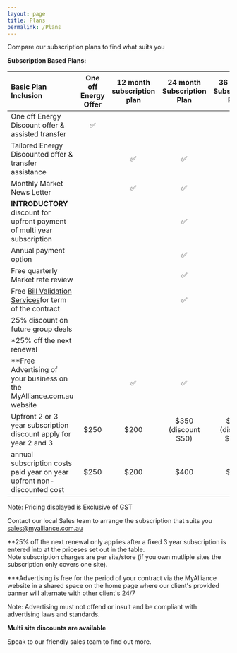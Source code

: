 ```yaml
---
layout: page
title: Plans
permalink: /Plans
---
```


Compare our subscription plans to find what suits you

<b>Subscription Based Plans:</b>  


|Basic Plan Inclusion|One off Energy Offer|<b>12 month subscription plan</b>|<b>24 month Subscription Plan</b>|<b>36 month Subscription Plan|   
|:-----------------------------------------------|:------------------------------:|:------------------------------:|:------------------------------:|:------------------------------:|
|One off Energy Discount offer & assisted transfer|✅||||  
|Tailored Energy Discounted offer & transfer assistance||✅|✅|✅|  
|Monthly Market News Letter||✅|✅|✅|  
|<b>INTRODUCTORY</b> discount for upfront payment of multi year subscription|||✅|✅|  
|Annual payment option|||✅|✅|  
|Free quarterly Market rate review|||✅|✅|  
|Free [Bill Validation Services](https://myalliance.com.au/BV)for term of the contract|||✅|✅|  
|25% discount on future group deals||||✅|  
|*25% off the next renewal||||✅|  
|**Free Advertising of your business on the MyAlliance.com.au website||✅|✅|✅|  
|Upfront 2 or 3 year subscription discount apply for year 2 and 3 |$250|$200|$350<br>(discount $50)|$500<br>(discount $100)|  
|annual subscription costs paid year on year upfront non-discounted cost|$250|$200|$400|$600|  

Note: Pricing displayed is Exclusive of GST  

Contact our local Sales team to arrange the subscription that suits you sales@myalliance.com.au
  
**25% off the next renewal only applies after a fixed 3 year subscription is entered into at the priceses set out in the table.   
Note subscription charges are per site/store (if you own mutliple sites the subscription only covers one site).  

***Advertising is free for the period of your contract via the MyAlliance website in a shared space on the home page where our client's provided banner will alternate with other client's 24/7  

Note: Advertising must not offend or insult and be compliant with advertising laws and standards.
  
<b>Multi site discounts are available</b>
 
Speak to our friendly sales team to find out more.
